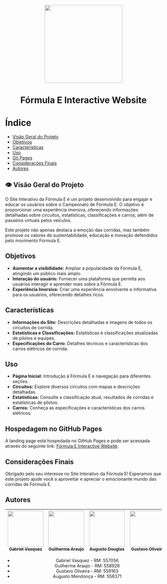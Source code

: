 <p align='center'>
  <img width="250px" loading="lazy" src="https://github.com/Geral-cp-s/Sprint1-Web/assets/110639916/bb840214-ec15-46d0-a158-f0658d83b30d"/>
</p> 
<h1 align="center">Fórmula E Interactive Website</h1>

# Índice
* [Visão Geral do Projeto](#visao)
* [Objetivos](#obj)
* [Características](#carac)
* [Uso](#uso)
* [Git Pages](#hospedagem)
* [Considerações Finais](#final)
* [Autores](#autores)

<h2 id="visao">👁️ Visão Geral do Projeto</h2> <p>O Site Interativo da Fórmula E é um projeto desenvolvido para engajar e educar os usuários sobre o Campeonato de Fórmula E. O objetivo é proporcionar uma experiência imersiva, oferecendo informações detalhadas sobre circuitos, estatísticas, classificações e carros, além de passeios virtuais pelos veículos.</p> <p>Este projeto não apenas destaca a emoção das corridas, mas também promove os valores de sustentabilidade, educação e inovação defendidos pelo movimento Fórmula E.</p> 

<h2 id="obj">Objetivos</h2>
<ul>
  <li><strong>Aumentar a visibilidade:</strong> Ampliar a popularidade da Fórmula E, atingindo um público mais amplo.</li>
  <li><strong>Interação do usuário:</strong> Fornecer uma plataforma que permita aos usuários interagir e aprender mais sobre a Fórmula E.</li>
  <li><strong>Experiência Imersiva:</strong> Criar uma experiência envolvente e informativa para os usuários, oferecendo detalhes ricos.</li>
</ul> 

<h2 id="carac">Características</h2> 
<ul> 
  <li><strong>Informações do Site:</strong> Descrições detalhadas e imagens de todos os circuitos de corrida.</li> 
  <li><strong>Estatísticas e Classificações:</strong> Estatísticas e classificações atualizadas de pilotos e equipes.</li> 
  <li><strong>Especificações do Carro:</strong> Detalhes técnicos e características dos carros elétricos de corrida.</li> 
</ul> 

<h2 id="uso">Uso</h2> 
<ul> 
  <li><strong>Página Inicial:</strong> Introdução à Fórmula E e navegação para diferentes seções.</li>
  <li><strong>Circuitos:</strong> Explore diversos circuitos com mapas e descrições detalhadas.</li> 
  <li><strong>Estatísticas:</strong> Consulte a classificação atual, resultados de corridas e estatísticas de pilotos.</li> 
  <li><strong>Carros:</strong> Conheça as especificações e características dos carros elétricos.</li> 
</ul> 

<h2 id="hospedagem">Hospedagem no GitHub Pages</h2>
<p>A landing page está hospedada no GitHub Pages e pode ser acessada através do seguinte link: <a href="https://geral-cp-s.github.io/Sprint1-Web/">Fórmula E Interactive Website</a>.</p> 

<h2 id="final">Considerações Finais</h2> 
<p>Obrigado pelo seu interesse no Site Interativo da Fórmula E! Esperamos que este projeto ajude você a aproveitar e apreciar o emocionante mundo das corridas de Fórmula E.</p>

<h2 id="Autores">Autores</h2>

<div align="center">
  
| [<img loading="lazy" src="https://github.com/gvqsilva/CP2-Edge/assets/110639916/d022ed18-0057-4944-9e00-db796c6d2e45" width=115><br><sub>Gabriel Vasquez</sub>](https://github.com/gvqsilva)  |  [<img loading="lazy" src="https://github.com/gvqsilva/CP2-Web/assets/110639916/1eb7df1a-c0e8-4170-aabf-444cfb3c64f9" width=115><br><sub>Guilherme Araujo</sub>](https://github.com/guilhermearaujodec)  |  [<img loading="lazy" src="https://github.com/gvqsilva/CP2-Edge/assets/110639916/86514492-2b1e-4422-bdc0-0ec3c8be3dcc" width=115><br><sub>Augusto Douglas</sub>](https://github.com/gutomend)  |  [<img loading="lazy" src="https://github.com/gvqsilva/CP2-Edge/assets/110639916/4bb3084d-d1ff-4b49-ba37-96c8046f6e14" width=115><br><sub>Gustavo Oliveira</sub>](https://github.com/Gusta346) |
| :---: | :---: | :---: | :---: |

<ul>
  <li>Gabriel Vasquez - RM: 557056</li>
  <li>Guilherme Araujo - RM: 558926</li>
  <li>Gustavo Oliveira - RM: 559163</li>
  <li>Augusto Mendonça - RM: 558371</li>
</ul>
</div>
